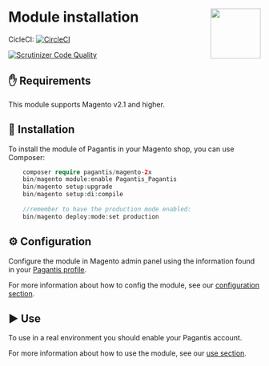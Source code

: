 # Module installation <img src="https://camo.githubusercontent.com/758f1928ec7fd472d2183240199035f57ad95bfc/68747470733a2f2f646576656c6f7065722e706167616e7469732e636f6d2f6c6f676f732f706167616e7469735f7267625f636f6c6f722e706e67" width="100" align="right">

CicleCI: [![CircleCI](https://circleci.com/gh/pagantis/magento-2X/tree/master.svg?style=svg)](https://circleci.com/gh/pagantis/magento-2X/tree/master)

<!--
[![Latest Stable Version](https://poser.pugx.org/pagantis/magento-2x/v/stable)](https://packagist.org/packages/pagantis/magento-2x)
[![composer.lock](https://poser.pugx.org/pagantis/magento-2x/composerlock)](https://packagist.org/packages/pagantis/magento-2x)
-->
[![Scrutinizer Code Quality](https://scrutinizer-ci.com/g/pagantis/magento-2x/badges/quality-score.png?b=master)](https://scrutinizer-ci.com/g/pagantis/magento-2x/?branch=master)

## :hand: Requirements
This module supports Magento v2.1 and higher.

## :floppy_disk: Installation
To install the module of Pagantis in your Magento shop, you can use Composer:

```php
    composer require pagantis/magento-2x
    bin/magento module:enable Pagantis_Pagantis
    bin/magento setup:upgrade
    bin/magento setup:di:compile
    
    //remember to have the production mode enabled:
    bin/magento deploy:mode:set production
```

## :gear: Configuration
Configure the module in Magento admin panel using the information found in your [Pagantis profile](https://bo.pagamastarde.com/shop). 

For more information about how to config the module, see our [configuration section](/Documentation/configuration.md).

## :arrow_forward: Use
To use in a real environment you should enable your Pagantis account.

For more information about how to use the module, see our [use section](/Documentation/use.md).
